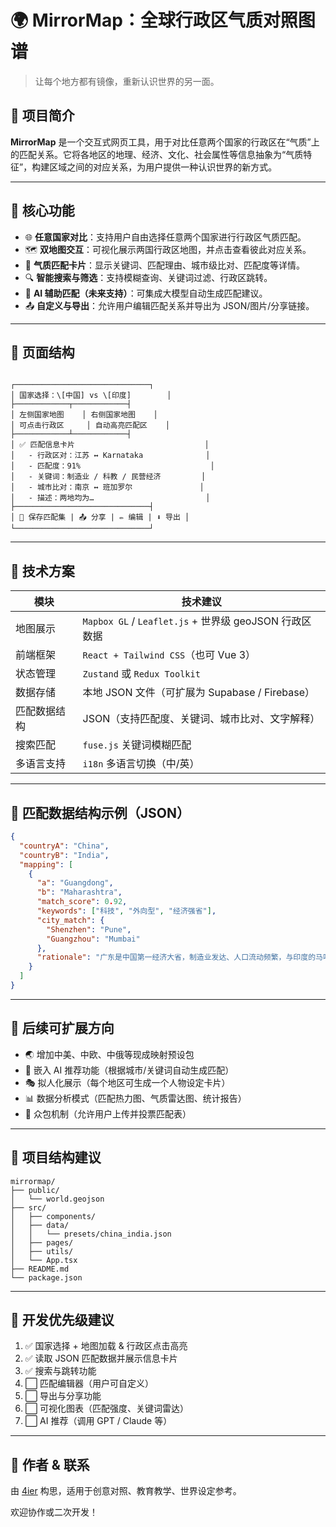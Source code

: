 # 🌍 MirrorMap：全球行政区气质对照图谱

> 让每个地方都有镜像，重新认识世界的另一面。

## 🧠 项目简介

**MirrorMap** 是一个交互式网页工具，用于对比任意两个国家的行政区在“气质”上的匹配关系。它将各地区的地理、经济、文化、社会属性等信息抽象为“气质特征”，构建区域之间的对应关系，为用户提供一种认识世界的新方式。

---

## 🎯 核心功能

- 🌐 **任意国家对比**：支持用户自由选择任意两个国家进行行政区气质匹配。
- 🗺️ **双地图交互**：可视化展示两国行政区地图，并点击查看彼此对应关系。
- 🔁 **气质匹配卡片**：显示关键词、匹配理由、城市级比对、匹配度等详情。
- 🔍 **智能搜索与筛选**：支持模糊查询、关键词过滤、行政区跳转。
- 🧠 **AI 辅助匹配（未来支持）**：可集成大模型自动生成匹配建议。
- 📤 **自定义与导出**：允许用户编辑匹配关系并导出为 JSON/图片/分享链接。

---

## 📐 页面结构

```

┌──────────────────────────────┐
│ 国家选择：\[中国] vs \[印度]        │
├────────────┬────────────┤
│ 左侧国家地图    │ 右侧国家地图    │
│ 可点击行政区     │ 自动高亮匹配区    │
├────────────┴────────────┤
│ ✅ 匹配信息卡片                             │
│   - 行政区对：江苏 ↔ Karnataka              │
│   - 匹配度：91%                             │
│   - 关键词：制造业 / 科教 / 民营经济         │
│   - 城市比对：南京 ↔ 班加罗尔               │
│   - 描述：两地均为…                         │
├──────────────────────────────┤
│ 📁 保存匹配集 | 📤 分享 | ✏️ 编辑 | ⬇️ 导出 │
└──────────────────────────────┘

````

---

## 🧱 技术方案

| 模块 | 技术建议 |
|------|----------|
| 地图展示 | `Mapbox GL` / `Leaflet.js` + 世界级 geoJSON 行政区数据 |
| 前端框架 | `React + Tailwind CSS`（也可 Vue 3） |
| 状态管理 | `Zustand` 或 `Redux Toolkit` |
| 数据存储 | 本地 JSON 文件（可扩展为 Supabase / Firebase） |
| 匹配数据结构 | JSON（支持匹配度、关键词、城市比对、文字解释） |
| 搜索匹配 | `fuse.js` 关键词模糊匹配 |
| 多语言支持 | `i18n` 多语言切换（中/英） |

---

## 🧩 匹配数据结构示例（JSON）

```json
{
  "countryA": "China",
  "countryB": "India",
  "mapping": [
    {
      "a": "Guangdong",
      "b": "Maharashtra",
      "match_score": 0.92,
      "keywords": ["科技", "外向型", "经济强省"],
      "city_match": {
        "Shenzhen": "Pune",
        "Guangzhou": "Mumbai"
      },
      "rationale": "广东是中国第一经济大省，制造业发达、人口流动频繁，与印度的马哈拉施特拉邦在城市结构与经济结构上高度相似。"
    }
  ]
}
````

---

## 🚀 后续可扩展方向

* 🌏 增加中美、中欧、中俄等现成映射预设包
* 🔮 嵌入 AI 推荐功能（根据城市/关键词自动生成匹配）
* 🎭 拟人化展示（每个地区可生成一个人物设定卡片）
* 📊 数据分析模式（匹配热力图、气质雷达图、统计报告）
* 👥 众包机制（允许用户上传并投票匹配表）

---

## 📁 项目结构建议

```
mirrormap/
├── public/
│   └── world.geojson
├── src/
│   ├── components/
│   ├── data/
│   │   └── presets/china_india.json
│   ├── pages/
│   ├── utils/
│   └── App.tsx
├── README.md
└── package.json
```

---

## 📌 开发优先级建议

1. ✅ 国家选择 + 地图加载 & 行政区点击高亮
2. ✅ 读取 JSON 匹配数据并展示信息卡片
3. ✅ 搜索与跳转功能
4. ⬜ 匹配编辑器（用户可自定义）
5. ⬜ 导出与分享功能
6. ⬜ 可视化图表（匹配强度、关键词雷达）
7. ⬜ AI 推荐（调用 GPT / Claude 等）

---

## 👤 作者 & 联系

由 [4ier](https://github.com/4ier) 构思，适用于创意对照、教育教学、世界设定参考。

欢迎协作或二次开发！
